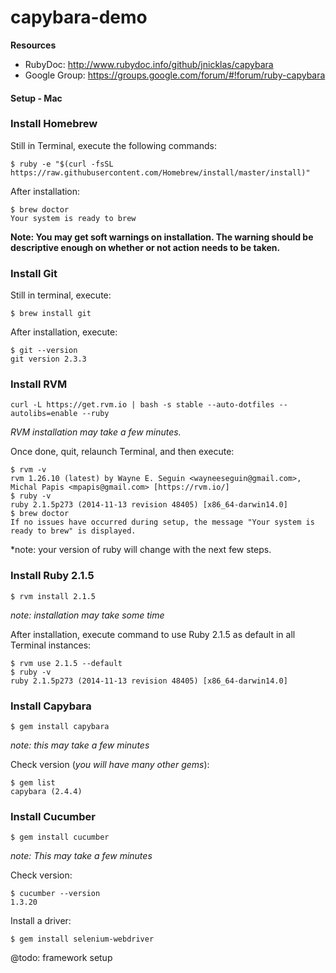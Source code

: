 # capybara-demo


**Resources**
- RubyDoc: http://www.rubydoc.info/github/jnicklas/capybara
- Google Group: https://groups.google.com/forum/#!forum/ruby-capybara

#### Setup - Mac

### Install Homebrew

Still in Terminal, execute the following commands:
```
$ ruby -e "$(curl -fsSL https://raw.githubusercontent.com/Homebrew/install/master/install)"
```

After installation:

```
$ brew doctor
Your system is ready to brew
```
**Note: You may get soft warnings on installation. The warning should be descriptive enough on whether or not action needs to be taken.**

### Install Git

Still in terminal, execute:

```
$ brew install git
```

After installation, execute:

```
$ git --version
git version 2.3.3
```
 
### Install RVM

```
curl -L https://get.rvm.io | bash -s stable --auto-dotfiles --autolibs=enable --ruby
```
*RVM installation may take a few minutes.* 

Once done, quit, relaunch Terminal, and then execute:

```
$ rvm -v
rvm 1.26.10 (latest) by Wayne E. Seguin <wayneeseguin@gmail.com>, Michal Papis <mpapis@gmail.com> [https://rvm.io/]
$ ruby -v
ruby 2.1.5p273 (2014-11-13 revision 48405) [x86_64-darwin14.0]
$ brew doctor
If no issues have occurred during setup, the message "Your system is ready to brew" is displayed. 
```
*note: your version of ruby will change with the next few steps.
 
### Install Ruby 2.1.5

```
$ rvm install 2.1.5
```
*note: installation may take some time*

After installation, execute command to use Ruby 2.1.5 as default in all Terminal instances:

```
$ rvm use 2.1.5 --default
$ ruby -v
ruby 2.1.5p273 (2014-11-13 revision 48405) [x86_64-darwin14.0]
```

### Install Capybara

```
$ gem install capybara
```
*note: this may take a few minutes*

Check version (*you will have many other gems*):

```
$ gem list
capybara (2.4.4)
```

### Install Cucumber
```
$ gem install cucumber
```
*note: This may take a few minutes*

Check version: 
```
$ cucumber --version
1.3.20
```

Install a driver:
```
$ gem install selenium-webdriver
```

@todo:
framework setup

